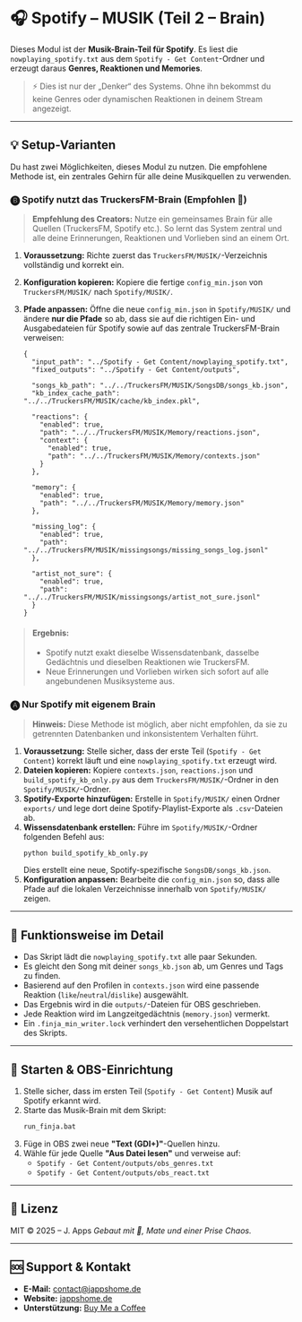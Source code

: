 # 🎧 Spotify – MUSIK (Teil 2 – Brain)

Dieses Modul ist der **Musik-Brain-Teil für Spotify**. Es liest die `nowplaying_spotify.txt` aus dem `Spotify - Get Content`-Ordner und erzeugt daraus **Genres, Reaktionen und Memories**.

> ⚡ Dies ist nur der „Denker“ des Systems. Ohne ihn bekommst du keine Genres oder dynamischen Reaktionen in deinem Stream angezeigt.

---

## 💡 Setup-Varianten

Du hast zwei Möglichkeiten, dieses Modul zu nutzen. Die empfohlene Methode ist, ein zentrales Gehirn für alle deine Musikquellen zu verwenden.

### 🅑 Spotify nutzt das TruckersFM-Brain (Empfohlen 💖)

> **Empfehlung des Creators:** Nutze ein gemeinsames Brain für alle Quellen (TruckersFM, Spotify etc.). So lernt das System zentral und alle deine Erinnerungen, Reaktionen und Vorlieben sind an einem Ort.

1.  **Voraussetzung:** Richte zuerst das `TruckersFM/MUSIK/`-Verzeichnis vollständig und korrekt ein.
2.  **Konfiguration kopieren:** Kopiere die fertige `config_min.json` von `TruckersFM/MUSIK/` nach `Spotify/MUSIK/`.
3.  **Pfade anpassen:** Öffne die neue `config_min.json` in `Spotify/MUSIK/` und ändere **nur die Pfade** so ab, dass sie auf die richtigen Ein- und Ausgabedateien für Spotify sowie auf das zentrale TruckersFM-Brain verweisen:

    ```jsonc
    {
      "input_path": "../Spotify - Get Content/nowplaying_spotify.txt",
      "fixed_outputs": "../Spotify - Get Content/outputs",
    
      "songs_kb_path": "../../TruckersFM/MUSIK/SongsDB/songs_kb.json",
      "kb_index_cache_path": "../../TruckersFM/MUSIK/cache/kb_index.pkl",
    
      "reactions": {
        "enabled": true,
        "path": "../../TruckersFM/MUSIK/Memory/reactions.json",
        "context": {
          "enabled": true,
          "path": "../../TruckersFM/MUSIK/Memory/contexts.json"
        }
      },
    
      "memory": {
        "enabled": true,
        "path": "../../TruckersFM/MUSIK/Memory/memory.json"
      },
    
      "missing_log": {
        "enabled": true,
        "path": "../../TruckersFM/MUSIK/missingsongs/missing_songs_log.jsonl"
      },
    
      "artist_not_sure": {
        "enabled": true,
        "path": "../../TruckersFM/MUSIK/missingsongs/artist_not_sure.jsonl"
      }
    }
    ```

> #### Ergebnis:
> -   Spotify nutzt exakt dieselbe Wissensdatenbank, dasselbe Gedächtnis und dieselben Reaktionen wie TruckersFM.
> -   Neue Erinnerungen und Vorlieben wirken sich sofort auf alle angebundenen Musiksysteme aus.

### 🅐 Nur Spotify mit eigenem Brain

> **Hinweis:** Diese Methode ist möglich, aber nicht empfohlen, da sie zu getrennten Datenbanken und inkonsistentem Verhalten führt.

1.  **Voraussetzung:** Stelle sicher, dass der erste Teil (`Spotify - Get Content`) korrekt läuft und eine `nowplaying_spotify.txt` erzeugt wird.
2.  **Dateien kopieren:** Kopiere `contexts.json`, `reactions.json` und `build_spotify_kb_only.py` aus dem `TruckersFM/MUSIK/`-Ordner in den `Spotify/MUSIK/`-Ordner.
3.  **Spotify-Exporte hinzufügen:** Erstelle in `Spotify/MUSIK/` einen Ordner `exports/` und lege dort deine Spotify-Playlist-Exporte als `.csv`-Dateien ab.
4.  **Wissensdatenbank erstellen:** Führe im `Spotify/MUSIK/`-Ordner folgenden Befehl aus:
    ```bash
    python build_spotify_kb_only.py
    ```
    Dies erstellt eine neue, Spotify-spezifische `SongsDB/songs_kb.json`.
5.  **Konfiguration anpassen:** Bearbeite die `config_min.json` so, dass alle Pfade auf die lokalen Verzeichnisse innerhalb von `Spotify/MUSIK/` zeigen.

---

## 🧠 Funktionsweise im Detail

-   Das Skript lädt die `nowplaying_spotify.txt` alle paar Sekunden.
-   Es gleicht den Song mit deiner `songs_kb.json` ab, um Genres und Tags zu finden.
-   Basierend auf den Profilen in `contexts.json` wird eine passende Reaktion (`like`/`neutral`/`dislike`) ausgewählt.
-   Das Ergebnis wird in die `outputs/`-Dateien für OBS geschrieben.
-   Jede Reaktion wird im Langzeitgedächtnis (`memory.json`) vermerkt.
-   Ein `.finja_min_writer.lock` verhindert den versehentlichen Doppelstart des Skripts.

---

## 🚀 Starten & OBS-Einrichtung

1.  Stelle sicher, dass im ersten Teil (`Spotify - Get Content`) Musik auf Spotify erkannt wird.
2.  Starte das Musik-Brain mit dem Skript:
    ```bat
    run_finja.bat
    ```
3.  Füge in OBS zwei neue **"Text (GDI+)"**-Quellen hinzu.
4.  Wähle für jede Quelle **"Aus Datei lesen"** und verweise auf:
    -   `Spotify - Get Content/outputs/obs_genres.txt`
    -   `Spotify - Get Content/outputs/obs_react.txt`

---

## 📜 Lizenz

MIT © 2025 – J. Apps
*Gebaut mit 💖, Mate und einer Prise Chaos.*

---

## 🆘 Support & Kontakt

-   **E-Mail:** contact@jappshome.de
-   **Website:** [jappshome.de](https://jappshome.de)
-   **Unterstützung:** [Buy Me a Coffee](https://buymeacoffee.com/J.Apps)